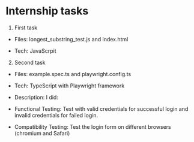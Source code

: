 # Internship tasks

1) First task

- Files: longest_substring_test.js and index.html

- Tech: JavaScrpit

2) Second task

- Files: example.spec.ts and playwright.config.ts 

- Tech: TypeScript with Playwright framework

- Description: I did:

- Functional Testing: Test with valid credentials for successful login and invalid credentials for failed login.

- Compatibility Testing: Test the login form on different browsers (chromium and Safari)
